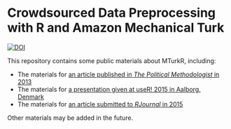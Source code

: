 # Crowdsourced Data Preprocessing with R and Amazon Mechanical Turk #

[![DOI](https://zenodo.org/badge/doi/10.5281/zenodo.33595.svg)](http://dx.doi.org/10.5281/zenodo.33595)

This repository contains some public materials about MTurkR, including:

 - The materials for [an article published in *The Political Methodologist* in 2013](tpm/tpm.pdf)
 - The materials for [a presentation given at useR! 2015 in Aalborg, Denmark](presentation/useR2015.pdf)
 - The materials for [an article submitted to *RJournal* in 2015](article/RJwrapper.pdf)
 
Other materials may be added in the future.
